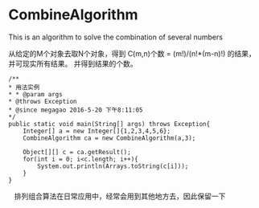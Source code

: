 # CombineAlgorithm
This is an algorithm to solve the combination of several numbers

从给定的M个对象去取N个对象，得到 C(m,n)个数 = (m!)/(n!*(m-n)!) 的结果，并可现实所有结果。
并得到结果的个数。


    /**
    * 用法实例
    * * @param args
    * @throws Exception
    * @since megagao 2016-5-20 下午8:11:05
    */
    public static void main(String[] args) throws Exception{
        Integer[] a = new Integer[]{1,2,3,4,5,6};
        CombineAlgorithm ca = new CombineAlgorithm(a,3);
  		
  		Object[][] c = ca.getResult();
  		for(int i = 0; i<c.length; i++){
  			System.out.println(Arrays.toString(c[i]));
  		}
  	}
    
    排列组合算法在日常应用中，经常会用到其他地方去，因此保留一下

